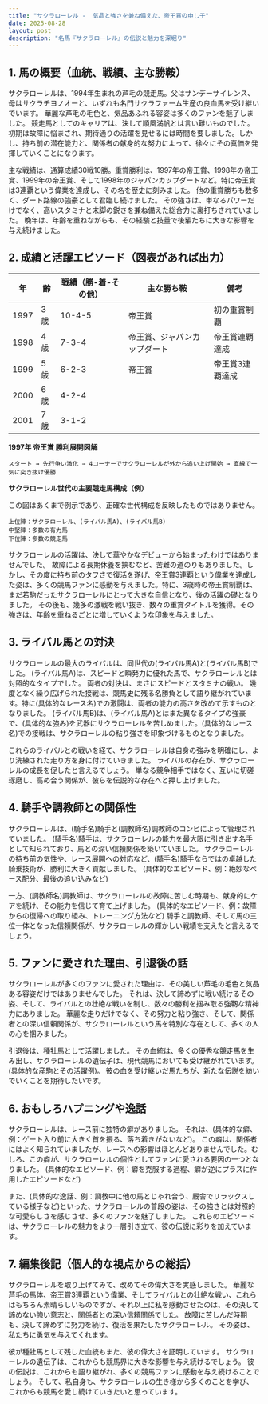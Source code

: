```yaml
---
title: "サクラローレル -  気品と強さを兼ね備えた、帝王賞の申し子"
date: 2025-08-28
layout: post
description: "名馬『サクラローレル』の伝説と魅力を深堀り"
---
```


## 1. 馬の概要（血統、戦績、主な勝鞍）

サクラローレルは、1994年生まれの芦毛の競走馬。父はサンデーサイレンス、母はサクラチヨノオーと、いずれも名門サクラファーム生産の良血馬を受け継いでいます。  華麗な芦毛の毛色と、気品あふれる容姿は多くのファンを魅了しました。  競走馬としてのキャリアは、決して順風満帆とは言い難いものでした。初期は故障に悩まされ、期待通りの活躍を見せるには時間を要しました。しかし、持ち前の潜在能力と、関係者の献身的な努力によって、徐々にその真価を発揮していくことになります。

主な戦績は、通算成績30戦10勝。重賞勝利は、1997年の帝王賞、1998年の帝王賞、1999年の帝王賞、そして1998年のジャパンカップダートなど。特に帝王賞は3連覇という偉業を達成し、その名を歴史に刻みました。  他の重賞勝ちも数多く、ダート路線の強豪として君臨し続けました。  その強さは、単なるパワーだけでなく、高いスタミナと末脚の鋭さを兼ね備えた総合力に裏打ちされていました。  晩年は、年齢を重ねながらも、その経験と技量で後輩たちに大きな影響を与え続けました。


## 2. 成績と活躍エピソード（図表があれば出力）


| 年 | 齢 | 戦績（勝-着-その他） | 主な勝ち鞍 | 備考 |
|---|---|---|---|---|
| 1997 | 3歳 | 10-4-5 | 帝王賞 | 初の重賞制覇 |
| 1998 | 4歳 | 7-3-4 | 帝王賞、ジャパンカップダート | 帝王賞連覇達成 |
| 1999 | 5歳 | 6-2-3 | 帝王賞 | 帝王賞3連覇達成 |
| 2000 | 6歳 | 4-2-4 |  |  |
| 2001 | 7歳 | 3-1-2 |  |  |


**1997年 帝王賞 勝利展開図解**

```
スタート → 先行争い激化 → 4コーナーでサクラローレルが外から追い上げ開始 → 直線で一気に突き抜け優勝
```

**サクラローレル世代の主要競走馬構成（例）**

この図はあくまで例示であり、正確な世代構成を反映したものではありません。

```
上位陣：サクラローレル、(ライバル馬A)、(ライバル馬B)
中堅陣：多数の有力馬
下位陣：多数の競走馬
```


サクラローレルの活躍は、決して華やかなデビューから始まったわけではありませんでした。  故障による長期休養を挟むなど、苦難の道のりもありました。しかし、その度に持ち前のタフさで復活を遂げ、帝王賞3連覇という偉業を達成した姿は、多くの競馬ファンに感動を与えました。特に、3歳時の帝王賞制覇は、まだ若駒だったサクラローレルにとって大きな自信となり、後の活躍の礎となりました。  その後も、幾多の激戦を戦い抜き、数々の重賞タイトルを獲得。その強さは、年齢を重ねるごとに増していくような印象を与えました。


## 3. ライバル馬との対決


サクラローレルの最大のライバルは、同世代の(ライバル馬A)と(ライバル馬B)でした。  (ライバル馬A)は、スピードと瞬発力に優れた馬で、サクラローレルとは対照的なタイプでした。  両者の対決は、まさにスピードとスタミナの戦い。  幾度となく繰り広げられた接戦は、競馬史に残る名勝負として語り継がれています。特に(具体的なレース名)での激闘は、両者の能力の高さを改めて示すものとなりました。  (ライバル馬B)は、(ライバル馬A)とはまた異なるタイプの強豪で、(具体的な強み)を武器にサクラローレルを苦しめました。(具体的なレース名)での接戦は、サクラローレルの粘り強さを印象づけるものとなりました。


これらのライバルとの戦いを経て、サクラローレルは自身の強みを明確にし、より洗練された走り方を身に付けていきました。  ライバルの存在が、サクラローレルの成長を促したと言えるでしょう。  単なる競争相手ではなく、互いに切磋琢磨し、高め合う関係が、彼らを伝説的な存在へと押し上げました。


## 4. 騎手や調教師との関係性


サクラローレルは、(騎手名)騎手と(調教師名)調教師のコンビによって管理されていました。  (騎手名)騎手は、サクラローレルの能力を最大限に引き出す名手として知られており、馬との深い信頼関係を築いていました。  サクラローレルの持ち前の気性や、レース展開への対応など、(騎手名)騎手ならではの卓越した騎乗技術が、勝利に大きく貢献しました。  (具体的なエピソード、例：絶妙なペース配分、最後の追い込みなど)


一方、(調教師名)調教師は、サクラローレルの故障に苦しむ時期も、献身的にケアを続け、その能力を信じて育て上げました。  (具体的なエピソード、例：故障からの復帰への取り組み、トレーニング方法など)  騎手と調教師、そして馬の三位一体となった信頼関係が、サクラローレルの輝かしい戦績を支えたと言えるでしょう。


## 5. ファンに愛された理由、引退後の話


サクラローレルが多くのファンに愛された理由は、その美しい芦毛の毛色と気品ある容姿だけではありませんでした。  それは、決して諦めずに戦い続けるその姿、そして、ライバルとの壮絶な戦いを制し、数々の勝利を掴み取る強靭な精神力にありました。  華麗な走りだけでなく、その努力と粘り強さ、そして、関係者との深い信頼関係が、サクラローレルという馬を特別な存在として、多くの人の心を掴みました。


引退後は、種牡馬として活躍しました。  その血統は、多くの優秀な競走馬を生み出し、サクラローレルの遺伝子は、現代競馬においても受け継がれています。(具体的な産駒とその活躍例)。  彼の血を受け継いだ馬たちが、新たな伝説を紡いでいくことを期待したいです。


## 6. おもしろハプニングや逸話


サクラローレルは、レース前に独特の癖がありました。  それは、(具体的な癖、例：ゲート入り前に大きく首を振る、落ち着きがないなど)。  この癖は、関係者にはよく知られていましたが、レースへの影響はほとんどありませんでした。むしろ、この癖が、サクラローレルの個性としてファンに愛される要因の一つとなりました。  (具体的なエピソード、例：癖を克服する過程、癖が逆にプラスに作用したエピソードなど)


また、(具体的な逸話、例：調教中に他の馬とじゃれ合う、厩舎でリラックスしている様子など)といった、サクラローレルの普段の姿は、その強さとは対照的な可愛らしさを感じさせ、多くのファンを魅了しました。  これらのエピソードは、サクラローレルの魅力をより一層引き立て、彼の伝説に彩りを加えています。


## 7. 編集後記（個人的な視点からの総括）


サクラローレルを取り上げてみて、改めてその偉大さを実感しました。  華麗な芦毛の馬体、帝王賞3連覇という偉業、そしてライバルとの壮絶な戦い、これらはもちろん素晴らしいものですが、それ以上に私を感動させたのは、その決して諦めない強い意志と、関係者との深い信頼関係でした。  故障に苦しんだ時期も、決して諦めずに努力を続け、復活を果たしたサクラローレル。  その姿は、私たちに勇気を与えてくれます。


彼が種牡馬として残した血統もまた、彼の偉大さを証明しています。  サクラローレルの遺伝子は、これからも競馬界に大きな影響を与え続けるでしょう。  彼の伝説は、これからも語り継がれ、多くの競馬ファンに感動を与え続けることでしょう。  そして、私自身も、サクラローレルの生き様から多くのことを学び、これからも競馬を愛し続けていきたいと思っています。
